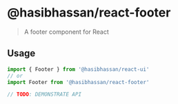 # @hasibhassan/react-footer

> A footer component for React

## Usage

```jsx
import { Footer } from '@hasibhassan/react-ui'
// or
import Footer from '@hasibhassan/react-footer'

// TODO: DEMONSTRATE API
```
